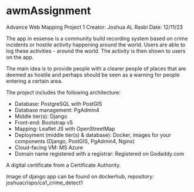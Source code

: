 # awmAssignment
Advance Web Mapping Project 1
Creator: Joshua AL Rasbi
Date: 12/11/23

The app in essense is a community build recording system based on crime incidents or hostile activity happening around the world.
Users are able to log these activities - around the world. The activity is then shown to users on the app.

The main idea is to provide people with a clearer people of places that are deemed as hostile and perhaps should be seen as a warning for people entering a certain area.

The project includes the following architecture:

- Database: PostgreSQL with PostGIS
- Database management: PgAdmin4
- Middle tier(s): Django
- Front-end: Bootstrap v5
- Mapping: Leaflet JS with OpenStreetMap
- Deployment (middle tier(s) & database): Docker, images for your components (Django, PostGIS, PgAdmin4, Nginx)
- Cloud-facing VM: MS Azure
- Domain name registered with a registrar: Registered on Godaddy.com

A digital certificate from a Certificate Authority.

Image of django app can be found on dockerhub, repository: joshuacrispo/ca1_crime_detect1
